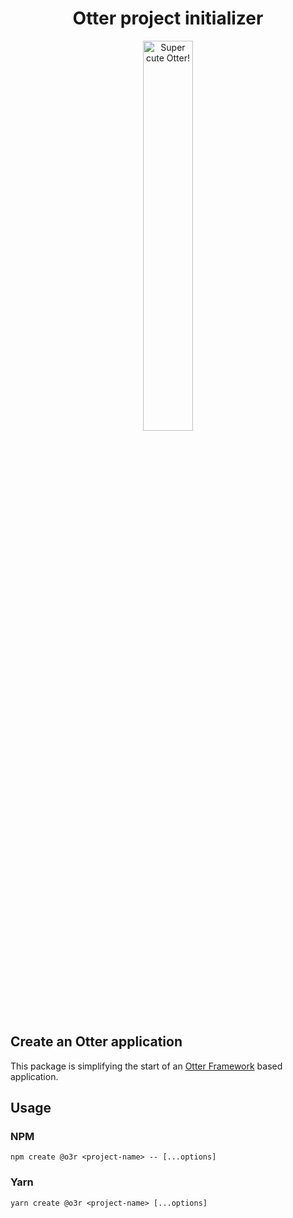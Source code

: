 <h1 align="center">Otter project initializer</h1>
<p align="center">
  <img src="https://raw.githubusercontent.com/AmadeusITGroup/otter/main/.attachments/otter.png" alt="Super cute Otter!" width="40%"/>
</p>

## Create an Otter application

This package is simplifying the start of an [Otter Framework](https://github.com/AmadeusITGroup/otter) based application.

## Usage

### NPM

```shell
npm create @o3r <project-name> -- [...options]
```

### Yarn

```shell
yarn create @o3r <project-name> [...options]
```
